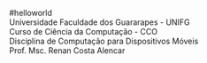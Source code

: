 #helloworld<br/>
Universidade Faculdade dos Guararapes - UNIFG<br/>
Curso de Ciência da Computação - CCO<br/>
Disciplina de Computação para Dispositivos Móveis<br/>
Prof. Msc. Renan Costa Alencar<br/>
